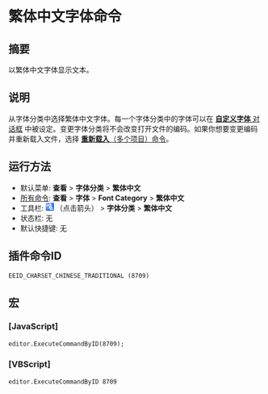 # 繁体中文字体命令

## 摘要

以繁体中文字体显示文本。

## 说明

从字体分类中选择繁体中文字体。每一个字体分类中的字体可以在 [**自定义字体** 对话框](../../dlg/properties/font/index) 中被设定。变更字体分类将不会改变打开文件的编码。如果你想要变更编码并重新载入文件，选择 [**重新载入**（多个项目）命令](../file/file_reload_defined)。

## 运行方法

- 默认菜单: **查看** \> **字体分类** \> **繁体中文**
- [所有命令](../tools/all_commands): **查看** \> **字体** \> **Font Category**
\> **繁体中文**
- 工具栏: ![](../../images/fontpopup.png)
（点击箭头） \> **字体分类** \> **繁体中文**
- 状态栏: 无
- 默认快捷键: 无

## 插件命令ID

```
EEID_CHARSET_CHINESE_TRADITIONAL (8709)
```

## 宏

### \[JavaScript\]

```
editor.ExecuteCommandByID(8709);
```

### \[VBScript\]

```
editor.ExecuteCommandByID 8709
```
